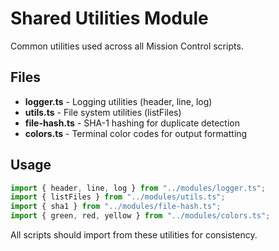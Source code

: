 # Shared Utilities Module

Common utilities used across all Mission Control scripts.

## Files

- **logger.ts** - Logging utilities (header, line, log)
- **utils.ts** - File system utilities (listFiles)
- **file-hash.ts** - SHA-1 hashing for duplicate detection
- **colors.ts** - Terminal color codes for output formatting

## Usage

```typescript
import { header, line, log } from "../modules/logger.ts";
import { listFiles } from "../modules/utils.ts";
import { sha1 } from "../modules/file-hash.ts";
import { green, red, yellow } from "../modules/colors.ts";
```

All scripts should import from these utilities for consistency.
